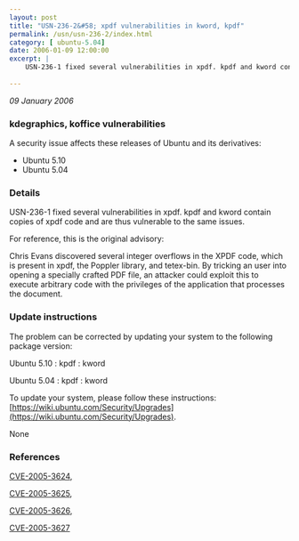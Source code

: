 ```yaml
---
layout: post
title: "USN-236-2&#58; xpdf vulnerabilities in kword, kpdf"
permalink: /usn/usn-236-2/index.html
category: [ ubuntu-5.04]
date: 2006-01-09 12:00:00
excerpt: |
    USN-236-1 fixed several vulnerabilities in xpdf. kpdf and kword contain copies of xpdf code and are thus vulnerable to the same issues.
    
--- 
```

 
 

*09 January 2006*

### kdegraphics, koffice vulnerabilities

A security issue affects these releases of Ubuntu and its derivatives:

* Ubuntu 5.10
* Ubuntu 5.04

### Details

USN-236-1 fixed several vulnerabilities in xpdf. kpdf and kword contain copies of xpdf code and are thus vulnerable to the same issues.

For reference, this is the original advisory:

 Chris Evans discovered several integer overflows in the XPDF code, which is present in xpdf, the Poppler library, and tetex-bin. By tricking an user into opening a specially crafted PDF file, an attacker could exploit this to execute arbitrary code with the privileges of the application that processes the document.

### Update instructions

The problem can be corrected by updating your system to the following package version:

Ubuntu 5.10
 : kpdf 
 : kword 

Ubuntu 5.04
 : kpdf 
 : kword 

To update your system, please follow these instructions: [https://wiki.ubuntu.com/Security/Upgrades](https://wiki.ubuntu.com/Security/Upgrades).

None

### References

 
 [CVE-2005-3624](http://people.ubuntu.com/~ubuntu-security/cve/CVE-2005-3624), 

 [CVE-2005-3625](http://people.ubuntu.com/~ubuntu-security/cve/CVE-2005-3625), 

 [CVE-2005-3626](http://people.ubuntu.com/~ubuntu-security/cve/CVE-2005-3626), 

 [CVE-2005-3627](http://people.ubuntu.com/~ubuntu-security/cve/CVE-2005-3627)
 

